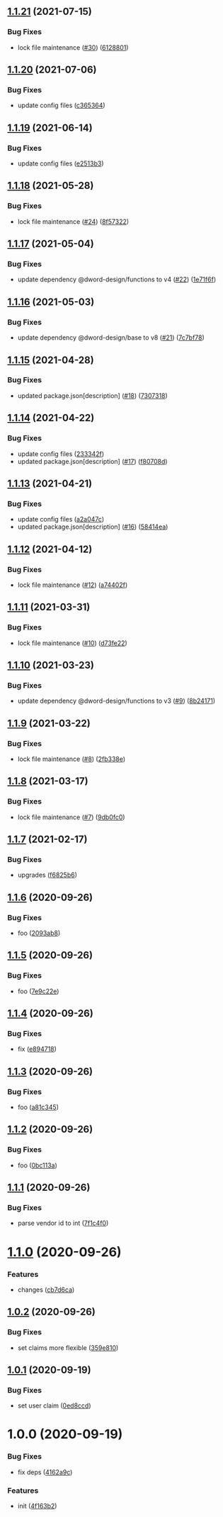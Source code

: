## [1.1.21](https://github.com/dword-design/firebase-functions-paddle/compare/v1.1.20...v1.1.21) (2021-07-15)


### Bug Fixes

* lock file maintenance ([#30](https://github.com/dword-design/firebase-functions-paddle/issues/30)) ([6128801](https://github.com/dword-design/firebase-functions-paddle/commit/6128801588e65a6f64baa3a15a1167da16c5c4c8))

## [1.1.20](https://github.com/dword-design/firebase-functions-paddle/compare/v1.1.19...v1.1.20) (2021-07-06)


### Bug Fixes

* update config files ([c365364](https://github.com/dword-design/firebase-functions-paddle/commit/c365364fd41da886ed63cca56ae3f1d9d197bf34))

## [1.1.19](https://github.com/dword-design/firebase-functions-paddle/compare/v1.1.18...v1.1.19) (2021-06-14)


### Bug Fixes

* update config files ([e2513b3](https://github.com/dword-design/firebase-functions-paddle/commit/e2513b3fbc70bb691846eaa6ff564e2d6e7ab5db))

## [1.1.18](https://github.com/dword-design/firebase-functions-paddle/compare/v1.1.17...v1.1.18) (2021-05-28)


### Bug Fixes

* lock file maintenance ([#24](https://github.com/dword-design/firebase-functions-paddle/issues/24)) ([8f57322](https://github.com/dword-design/firebase-functions-paddle/commit/8f57322e574246763a11f23f2e0927b06ccff59d))

## [1.1.17](https://github.com/dword-design/firebase-functions-paddle/compare/v1.1.16...v1.1.17) (2021-05-04)


### Bug Fixes

* update dependency @dword-design/functions to v4 ([#22](https://github.com/dword-design/firebase-functions-paddle/issues/22)) ([1e71f6f](https://github.com/dword-design/firebase-functions-paddle/commit/1e71f6fca11a5a39c14e0e533a4836bceb799b82))

## [1.1.16](https://github.com/dword-design/firebase-functions-paddle/compare/v1.1.15...v1.1.16) (2021-05-03)


### Bug Fixes

* update dependency @dword-design/base to v8 ([#21](https://github.com/dword-design/firebase-functions-paddle/issues/21)) ([7c7bf78](https://github.com/dword-design/firebase-functions-paddle/commit/7c7bf78b89c98c633a2f62fa18d2ff8b351c3479))

## [1.1.15](https://github.com/dword-design/firebase-functions-paddle/compare/v1.1.14...v1.1.15) (2021-04-28)


### Bug Fixes

* updated package.json[description] ([#18](https://github.com/dword-design/firebase-functions-paddle/issues/18)) ([7307318](https://github.com/dword-design/firebase-functions-paddle/commit/7307318643f01b6bcd44b020fdba8e1999eafe61))

## [1.1.14](https://github.com/dword-design/firebase-functions-paddle/compare/v1.1.13...v1.1.14) (2021-04-22)


### Bug Fixes

* update config files ([233342f](https://github.com/dword-design/firebase-functions-paddle/commit/233342f217f40a88cfddb06863c15c71decb0f38))
* updated package.json[description] ([#17](https://github.com/dword-design/firebase-functions-paddle/issues/17)) ([f80708d](https://github.com/dword-design/firebase-functions-paddle/commit/f80708dab09e7cdcccc383477b2787bafed1978b))

## [1.1.13](https://github.com/dword-design/firebase-functions-paddle/compare/v1.1.12...v1.1.13) (2021-04-21)


### Bug Fixes

* update config files ([a2a047c](https://github.com/dword-design/firebase-functions-paddle/commit/a2a047ceb00e3370c7e0192667864ebc8f018ccf))
* updated package.json[description] ([#16](https://github.com/dword-design/firebase-functions-paddle/issues/16)) ([58414ea](https://github.com/dword-design/firebase-functions-paddle/commit/58414ea5fa2d70fa14da5aa78b0a8a9c3cdfcf94))

## [1.1.12](https://github.com/dword-design/firebase-functions-paddle/compare/v1.1.11...v1.1.12) (2021-04-12)


### Bug Fixes

* lock file maintenance ([#12](https://github.com/dword-design/firebase-functions-paddle/issues/12)) ([a74402f](https://github.com/dword-design/firebase-functions-paddle/commit/a74402fedda4b75181138c201ee7a40f91ee28be))

## [1.1.11](https://github.com/dword-design/firebase-functions-paddle/compare/v1.1.10...v1.1.11) (2021-03-31)


### Bug Fixes

* lock file maintenance ([#10](https://github.com/dword-design/firebase-functions-paddle/issues/10)) ([d73fe22](https://github.com/dword-design/firebase-functions-paddle/commit/d73fe229bf96bc5f427ae78e9fce7af8dba49e0d))

## [1.1.10](https://github.com/dword-design/firebase-functions-paddle/compare/v1.1.9...v1.1.10) (2021-03-23)


### Bug Fixes

* update dependency @dword-design/functions to v3 ([#9](https://github.com/dword-design/firebase-functions-paddle/issues/9)) ([8b24171](https://github.com/dword-design/firebase-functions-paddle/commit/8b241715f697663633ffe8b1ac08c31bf5d7d7f4))

## [1.1.9](https://github.com/dword-design/firebase-functions-paddle/compare/v1.1.8...v1.1.9) (2021-03-22)


### Bug Fixes

* lock file maintenance ([#8](https://github.com/dword-design/firebase-functions-paddle/issues/8)) ([2fb338e](https://github.com/dword-design/firebase-functions-paddle/commit/2fb338eb7cb5cbb7d933f1020a10472f18038f7f))

## [1.1.8](https://github.com/dword-design/firebase-functions-paddle/compare/v1.1.7...v1.1.8) (2021-03-17)


### Bug Fixes

* lock file maintenance ([#7](https://github.com/dword-design/firebase-functions-paddle/issues/7)) ([9db0fc0](https://github.com/dword-design/firebase-functions-paddle/commit/9db0fc0e871b8cb4186662a35bfd39345f39e83f))

## [1.1.7](https://github.com/dword-design/firebase-functions-paddle/compare/v1.1.6...v1.1.7) (2021-02-17)


### Bug Fixes

* upgrades ([f6825b6](https://github.com/dword-design/firebase-functions-paddle/commit/f6825b6b0df3b153b72104319d0fd6befa7ad853))

## [1.1.6](https://github.com/dword-design/firebase-functions-paddle/compare/v1.1.5...v1.1.6) (2020-09-26)


### Bug Fixes

* foo ([2093ab8](https://github.com/dword-design/firebase-functions-paddle/commit/2093ab82c5d6be5af7e1e5310f73b630819e783d))

## [1.1.5](https://github.com/dword-design/firebase-functions-paddle/compare/v1.1.4...v1.1.5) (2020-09-26)


### Bug Fixes

* foo ([7e9c22e](https://github.com/dword-design/firebase-functions-paddle/commit/7e9c22e57d3e6db2ccd1444c9a858a48107746a1))

## [1.1.4](https://github.com/dword-design/firebase-functions-paddle/compare/v1.1.3...v1.1.4) (2020-09-26)


### Bug Fixes

* fix ([e894718](https://github.com/dword-design/firebase-functions-paddle/commit/e894718677399ce128fc7daf837f8d5db89a7ec5))

## [1.1.3](https://github.com/dword-design/firebase-functions-paddle/compare/v1.1.2...v1.1.3) (2020-09-26)


### Bug Fixes

* foo ([a81c345](https://github.com/dword-design/firebase-functions-paddle/commit/a81c3450471944033c43fe4399fd0a2c878e491d))

## [1.1.2](https://github.com/dword-design/firebase-functions-paddle/compare/v1.1.1...v1.1.2) (2020-09-26)


### Bug Fixes

* foo ([0bc113a](https://github.com/dword-design/firebase-functions-paddle/commit/0bc113af3da4d7c01bd5871cb1ab2d00dc783063))

## [1.1.1](https://github.com/dword-design/firebase-functions-paddle/compare/v1.1.0...v1.1.1) (2020-09-26)


### Bug Fixes

* parse vendor id to int ([7f1c4f0](https://github.com/dword-design/firebase-functions-paddle/commit/7f1c4f0a19edc409a614b2adc144cc36542feb52))

# [1.1.0](https://github.com/dword-design/firebase-functions-paddle/compare/v1.0.2...v1.1.0) (2020-09-26)


### Features

* changes ([cb7d6ca](https://github.com/dword-design/firebase-functions-paddle/commit/cb7d6ca02b81d2d0985f2e170b51e7a51b01d399))

## [1.0.2](https://github.com/dword-design/firebase-functions-paddle/compare/v1.0.1...v1.0.2) (2020-09-26)


### Bug Fixes

* set claims more flexible ([359e810](https://github.com/dword-design/firebase-functions-paddle/commit/359e8102453cdb1c0f2c31e73fe1345f62d17534))

## [1.0.1](https://github.com/dword-design/firebase-functions-paddle/compare/v1.0.0...v1.0.1) (2020-09-19)


### Bug Fixes

* set user claim ([0ed8ccd](https://github.com/dword-design/firebase-functions-paddle/commit/0ed8ccdd02de8e09757e9d26fd6b588acb814a83))

# 1.0.0 (2020-09-19)


### Bug Fixes

* fix deps ([4162a9c](https://github.com/dword-design/firebase-functions-paddle/commit/4162a9cac81c2512c6b887d0bc575539ed913558))


### Features

* init ([4f163b2](https://github.com/dword-design/firebase-functions-paddle/commit/4f163b2b8f4c1445b97827db3a6f59eb2e2d1fd0))
